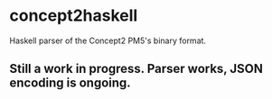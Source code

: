 # concept2haskell
Haskell parser of the Concept2 PM5's binary format.

## Still a work in progress. Parser works, JSON encoding is ongoing.
